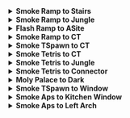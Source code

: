 <details>
  <summary><strong>Smoke Ramp to Stairs</strong></summary>
  <br>
  
  Normal Throw

  <div align="center">
    <img src="img\smoke_ramp_stairs_pos.png" alt="Position" width="33%"/>
    <img src="img\smoke_ramp_stairs_angle.png" alt="Angle" width="33%"/>
    <img src="img\smoke_ramp_stairs_result.png" alt="Result" width="33%"/>
  </div>
  
</details>

<details>
  <summary><strong>Smoke Ramp to Jungle</strong></summary>
  <br>
  
  Normal Throw

  <div align="center">
    <img src="img\smoke_ramp_jungle_pos.png" alt="Position" width="33%"/>
    <img src="img\smoke_ramp_jungle_angle.png" alt="Angle" width="33%"/>
    <img src="img\smoke_ramp_jungle_result.png" alt="Result" width="33%"/>
  </div>
  
</details>

<details>
  <summary><strong>Flash Ramp to ASite</strong></summary>
  <br>
  
  Normal Throw

  <div align="center">
    <img src="img\flash_ramp_asite_pos.png" alt="Position" width="33%"/>
    <img src="img\flash_ramp_asite_angle.png" alt="Angle" width="33%"/>
    <img src="img\flash_ramp_asite_result.png" alt="Result" width="33%"/>
  </div>
  
</details>


<details>
  <summary><strong>Smoke Ramp to CT</strong></summary>
  <br>
  
  Jump Throw

  <div align="center">
    <img src="img\smoke_ramp_ct_pos.png" alt="Position" width="33%"/>
    <img src="img\smoke_ramp_ct_angle.png" alt="Angle" width="33%"/>
    <img src="img\smoke_ramp_ct_result.png" alt="Result" width="33%"/>
  </div>
  
</details>

<details>
  <summary><strong>Smoke TSpawn to CT</strong></summary>
  <br>
  
  Jump Throw

  <div align="center">
    <img src="img\smoke_t_ct_pos.png" alt="Position" width="33%"/>
    <img src="img\smoke_t_ct_angle.png" alt="Angle" width="33%"/>
    <img src="img\smoke_t_ct_result.png" alt="Result" width="33%"/>
  </div>
  
</details>

<details>
  <summary><strong>Smoke Tetris to CT</strong></summary>
  <br>
  
  Normal Throw

  <div align="center">
    <img src="img\smoke_tetris_ct_pos.png" alt="Position" width="33%"/>
    <img src="img\smoke_tetris_ct_angle.png" alt="Angle" width="33%"/>
    <img src="img\smoke_tetris_ct_result.png" alt="Result" width="33%"/>
  </div>
  
</details>

<details>
  <summary><strong>Smoke Tetris to Jungle</strong></summary>
  <br>
  
  Normal Throw

  <div align="center">
    <img src="img\smoke_tetris_jungle_pos.png" alt="Position" width="33%"/>
    <img src="img\smoke_tetris_jungle_angle.png" alt="Angle" width="33%"/>
    <img src="img\smoke_tetris_jungle_result.png" alt="Result" width="33%"/>
  </div>
  
</details>

<details>
  <summary><strong>Smoke Tetris to Connector</strong></summary>
  <br>
  
  Normal Throw

  <div align="center">
    <img src="img\smoke_tetris_con_pos.png" alt="Position" width="33%"/>
    <img src="img\smoke_tetris_con_angle.png" alt="Angle" width="33%"/>
    <img src="img\smoke_tetris_con_result.png" alt="Result" width="33%"/>
  </div>
  
</details>

<details>
  <summary><strong>Moly Palace to Dark</strong></summary>
  <br>
  
  Running Throw

  <div align="center">
    <img src="img\moly_palace_dark_pos.png" alt="Position" width="45%"/>
    <img src="img\moly_palace_dark_angle.png" alt="Angle" width="45%"/>
    <img src="img\moly_palace_dark_throw.png" alt="Throw" width="45%"/>
    <img src="img\moly_palace_dark_result.png" alt="Result" width="45%"/>
  </div>
  
</details>

<details>
  <summary><strong>Smoke TSpawn to Window</strong></summary>
  <br>
  
  Crouch Walk Jump Throw

  <div align="center">
    <img src="img\smoke_t_window_pos.png" alt="Position" width="45%"/>
    <img src="img\smoke_t_window_start.png" alt="Start" width="45%"/>
    <img src="img\smoke_t_window_throw.png" alt="Throw" width="45%"/>
    <img src="img\smoke_t_window_result.png" alt="Result" width="45%"/>
  </div>
  
</details>

<details>
  <summary><strong>Smoke Aps to Kitchen Window</strong></summary>
  <br>
  
  Jump Throw

  <div align="center">
    <img src="img\smoke_aps_kitchenwindow_angle.png" alt="Angle" width="45%"/>
    <img src="img\smoke_aps_kitchenwindow_result.png" alt="Result" width="45%"/>
  </div>
  
</details>

<details>
  <summary><strong>Smoke Aps to Left Arch</strong></summary>
  <br>
  
  Normal Throw

  <div align="center">
    <img src="img\smoke_aps_leftarch_pos.png" alt="Position" width="33%"/>
    <img src="img\smoke_aps_leftarch_angle.png" alt="Angle" width="33%"/>
    <img src="img\smoke_aps_leftarch_result.png" alt="Result" width="33%"/>
  </div>
  
</details>
